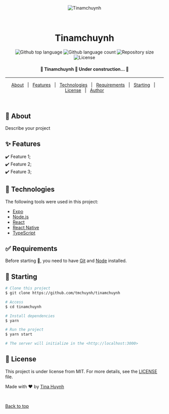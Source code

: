 <div align="center" id="top"> 
  <img src="./.github/app.gif" alt="Tinamchuynh" />

  &#xa0;

  <!-- <a href="https://tinamchuynh.netlify.app">Demo</a> -->
</div>

<h1 align="center">Tinamchuynh</h1>

<p align="center">
  <img alt="Github top language" src="https://img.shields.io/github/languages/top/tmchuynh/tinamchuynh?color=56BEB8">

  <img alt="Github language count" src="https://img.shields.io/github/languages/count/tmchuynh/tinamchuynh?color=56BEB8">

  <img alt="Repository size" src="https://img.shields.io/github/repo-size/tmchuynh/tinamchuynh?color=56BEB8">

  <img alt="License" src="https://img.shields.io/github/license/tmchuynh/tinamchuynh?color=56BEB8">

  <!-- <img alt="Github issues" src="https://img.shields.io/github/issues/tmchuynh/tinamchuynh?color=56BEB8" /> -->

  <!-- <img alt="Github forks" src="https://img.shields.io/github/forks/tmchuynh/tinamchuynh?color=56BEB8" /> -->

  <!-- <img alt="Github stars" src="https://img.shields.io/github/stars/tmchuynh/tinamchuynh?color=56BEB8" /> -->
</p>

<!-- Status -->

<h4 align="center"> 
	🚧  Tinamchuynh 🚀 Under construction...  🚧
</h4> 

<hr>

<p align="center">
  <a href="#dart-about">About</a> &#xa0; | &#xa0; 
  <a href="#sparkles-features">Features</a> &#xa0; | &#xa0;
  <a href="#rocket-technologies">Technologies</a> &#xa0; | &#xa0;
  <a href="#white_check_mark-requirements">Requirements</a> &#xa0; | &#xa0;
  <a href="#checkered_flag-starting">Starting</a> &#xa0; | &#xa0;
  <a href="#memo-license">License</a> &#xa0; | &#xa0;
  <a href="https://github.com/tmchuynh" target="_blank">Author</a>
</p>

<br>

## :dart: About ##

Describe your project

## :sparkles: Features ##

:heavy_check_mark: Feature 1;\
:heavy_check_mark: Feature 2;\
:heavy_check_mark: Feature 3;

## :rocket: Technologies ##

The following tools were used in this project:

- [Expo](https://expo.io/)
- [Node.js](https://nodejs.org/en/)
- [React](https://pt-br.reactjs.org/)
- [React Native](https://reactnative.dev/)
- [TypeScript](https://www.typescriptlang.org/)

## :white_check_mark: Requirements ##

Before starting :checkered_flag:, you need to have [Git](https://git-scm.com) and [Node](https://nodejs.org/en/) installed.

## :checkered_flag: Starting ##

```bash
# Clone this project
$ git clone https://github.com/tmchuynh/tinamchuynh

# Access
$ cd tinamchuynh

# Install dependencies
$ yarn

# Run the project
$ yarn start

# The server will initialize in the <http://localhost:3000>
```

## :memo: License ##

This project is under license from MIT. For more details, see the [LICENSE](LICENSE.md) file.


Made with :heart: by <a href="https://github.com/tmchuynh" target="_blank">Tina Huynh</a>

&#xa0;

<a href="#top">Back to top</a>
